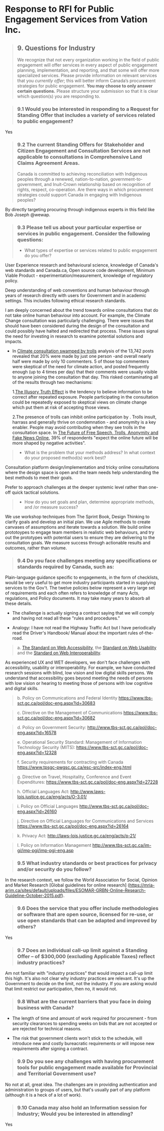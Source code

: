 # Response to RFI for Public Engagement Services from Vation Inc.

> ## 9. Questions for Industry
> We recognize that not every organization working in the field of public engagement will offer services in
> every aspect of public engagement planning, implementation, and reporting, and that some will offer
> more specialized services. Please provide information on relevant services that you *currently offer*; this
> will better inform Canada’s procurement strategies for public engagement. **You may choose to only
> answer certain questions.** Please structure your submission so that it is clear which question(s) you are
> responding to.

> ### 9.1 Would you be interested in responding to a Request for Standing Offer that includes a variety of services related to public engagement?

Yes

> ### 9.2 The current Standing Offers for Stakeholder and Citizen Engagement and Consultation Services are not applicable to consultations in Comprehensive Land Claims Agreement Areas. 
> Canada is committed to achieving reconciliation with Indigenous peoples through a renewed, nation-to-nation,
> government-to-government, and Inuit-Crown relationship based on recognition of rights,
> respect, co-operation. Are there ways in which procurement strategies could support Canada in
> engaging with Indigenous peoples?

By directly targeting procuring through indigenous experts in this field like Bob Joseph @wewap. 

> ### 9.3 Please tell us about your particular expertise or services in public engagement. Consider the following questions:
> * What types of expertise or services related to public engagement do you offer?

User Experience research and behavioural science, knowledge of Canada's web standards and Canada.ca, Open source code development, Minimum Viable Product - experimentation/measurement, knowledge of regulatory policy. 

Deep understanding of web conventions and human behaviour through years of research directly with users for Government and in academic settings. This includes following ethical research standards. 

I am deeply concerned about the trend towards online consultations that do not take online human behaviour into account. For example, the Climate Change consultation was particularly challenging. There were issues that should have been considered during the design of the consultation and could possibly have halted and redirected that process. These issues signal the need for investing in research to examine potential solutions and impacts. 

* In [Climate consultation swamped by trolls](https://capitalnews.ca/climate-consultation-swamped-by-internet-trolls/) analysis of the 13,742 posts revealed that 20% were made by just one person -and overall nearly half were made by only 10 commenters. 5 of those top commenters were skeptical of the need for climate action, and posted frequently enough (up to 4 times per day) that their comments were usually visible to anyone joining the consultation that day.  This risked contaminating all of the results through two mechanisms:

   1.[The Illusory Truth Effect](https://en.wikipedia.org/wiki/Illusory_truth_effect) is the tendency to believe information to be correct after repeated exposure. People participating in the consultation could be repeatedly exposed to skeptical views on climate change which put them at risk of accepting those views.

   2.The presence of trolls can inhibit online participation by . Trolls insult, harrass and generally thrive on condemnation - and anonymity is a key enabler. People may avoid contributing when they see trolls in the consultation space. In [The Future of Free Speech, Trolls, Anonymity and Fake News Online](http://www.pewinternet.org/2017/03/29/the-future-of-free-speech-trolls-anonymity-and-fake-news-online/), 39% of respondents "expect the online future will be more shaped by negative activities". 

> * What is the problem that your methods address? In what context do your proposed method(s) work best?

Consultation platform design/implementation and tricky online consultations where the design space is open and the team needs help understanding the best methods to meet their goals.  

Prefer to approach challenges at the deeper systemic level rather than one-off quick tactical solutions. 

> * How do you set goals and plan, determine appropriate methods, and /or measure success? 

We use workshop techniques from The Sprint Book, Design Thinking to clarify goals and develop an initial plan. We use Agile methods to create canvases of assumptions and iterate towards a solution. We build online prototoypes to engage team members in realistic web behaviours, and try out the prototypes with potential users to ensure they are delivering to the consultation goals. We measure success through actionable results and outcomes, rather than volume. 

> ### 9.4 Do you face challenges meeting any specifications or standards required by Canada, such as:

Plain-language guidance specific to engagements, in the form of checklists, would be very useful to get more industry participants started in supplying services to the Gov't. The twelve policies below represent a very large set of requirements and each often refers to knowledge of many Acts, regulations, and Policy documents. It may take many years to absorb all these details. 

* The challenge is actually signing a contract saying that we will comply and having not read all these "rules and procedures."

* Analogy: I have not read the Highway Traffic Act but I have periodically read the Driver's Handbook/ Manual about the important rules of-the-road.

> a. [The Standard on Web Accessibility](http://tbs-sct.gc.ca/pol/doc-eng.aspx?id=23601), the [Standard on Web Usability](http://www.tbs-sct.gc.ca/pol/doc-eng.aspx?id=24227) and the [Standard on Web
> Interoperability](http://www.tbs-sct.gc.ca/pol/doc-eng.aspx?id=25875).

As experienced UX and WET developers, we don't face challenges with accessibility, usability or interoperability. For example, we have conducted research sessions with blind, low vision and low digital skills persons. We understand that accessibility goes beyond meeting the needs of persons with low vision or hearing to meeting those of persons with low cognitive and digital skills.

> b. Policy on Communications and Federal Identity https://www.tbs-sct.gc.ca/pol/doc-eng.aspx?id=30683

> c. Directive on the Management of Communications https://www.tbs-sct.gc.ca/pol/doc-eng.aspx?id=30682

> d. Policy on Government Security: http://www.tbs-sct.gc.ca/pol/doc-eng.aspx?id=16578

> e. Operational Security Standard: Management of Information Technology Security (MITS):
https://www.tbs-sct.gc.ca/pol/doc-eng.aspx?id=12328

> f. Security requirements for contracting with Canada https://www.tpsgc-pwgsc.gc.ca/esc-src/index-eng.html

> g. Directive on Travel, Hospitality, Conference and Event Expenditures: https://www.tbs-sct.gc.ca/pol/doc-eng.aspx?id=27228

> h. Official Languages Act: http://www.laws-lois.justice.gc.ca/eng/acts/O-3.01/

> i. Policy on Official Languages http://www.tbs-sct.gc.ca/pol/doc-eng.aspx?id=26160

> j. Directive on Official Languages for Communications and Services https://www.tbs-sct.gc.ca/pol/doc-eng.aspx?id=26164

> k. Privacy Act: http://laws-lois.justice.gc.ca/eng/acts/p-21/

> l. Policy on Information Management http://www.tbs-sct.gc.ca/im-gi/imp-pgi/imp-pgi-eng.asp

> ### 9.5 What industry standards or best practices for privacy and/or security do you follow?

In the research context, we follow the World Association for Social, Opinion and Market Research [Global guidelines for online research]   (https://mria-arim.ca/sites/default/uploads/files/ESOMAR-GRBN-Online-Research-Guideline-October-2015.pdf).



> ### 9.6 Does the service that you offer include methodologies or software that are open source, licensed for re-use, or use open standards that can be adapted and improved by others?

Yes 

> ### 9.7 Does an individual call-up limit against a Standing Offer – of $300,000 (excluding Applicable Taxes) reflect industry practices?

Am not familiar with "industry practices" that would impact a call-up limit this high. It's also not clear why industry practices are relevant. It's up the Government to decide on the limit, not the industry. If you are asking would that limit restrict our participation, then no, it would not. 

> ### 9.8 What are the current barriers that you face in doing business with Canada?

* The length of time and amount of work required for procurement - from security clearances to spending weeks on bids that are not accepted or are rejected for technical reasons. 

* The risk that government clients won't stick to the schedule, will introduce new and costly bureacratic requirements or will impose new requirements after signing a contract.

> ### 9.9 Do you see any challenges with having procurement tools for public engagement made available for Provincial and Territorial Government use?

No not at all, great idea. The challenges are in providing authentication and administration to groups of users, but that's usually part of any platform (although it is a heck of a lot of work). 

> ### 9.10 Canada may also hold an Information session for Industry; Would you be interested in attending?

Yes

